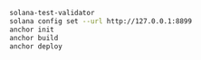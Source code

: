 ```bash
solana-test-validator
solana config set --url http://127.0.0.1:8899
anchor init
anchor build
anchor deploy
```

<!-- COPY Uint8Array.from(
        bs58.decode(
          'privatekey',
        ),
      ) to wallet.json -->
